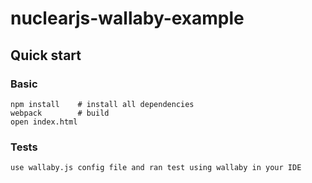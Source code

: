 # nuclearjs-wallaby-example

## Quick start

### Basic
```
npm install    # install all dependencies
webpack        # build
open index.html
```

### Tests
```
use wallaby.js config file and ran test using wallaby in your IDE
```
